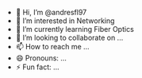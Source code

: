 - 👋 Hi, I’m @andresfl97
- 👀 I’m interested in Networking
- 🌱 I’m currently learning Fiber Optics
- 💞️ I’m looking to collaborate on ...
- 📫 How to reach me ...
- 😄 Pronouns: ...
- ⚡ Fun fact: ...

<!---
andresfl97/andresfl97 is a ✨ special ✨ repository because its `README.md` (this file) appears on your GitHub profile.
You can click the Preview link to take a look at your changes.
--->

